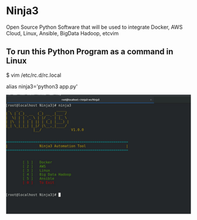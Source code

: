 # Ninja3
Open Source Python Software that will be used to integrate Docker, AWS Cloud, Linux, Ansible, BigData Hadoop, etcvim 

## To run this Python Program as a command in Linux
$ vim /etc/rc.d/rc.local

alias ninja3='python3 app.py'

![](images/ninja3.jpg)
